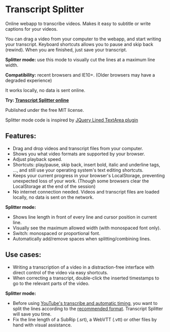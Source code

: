 Transcript Splitter
===================

Online webapp to transcribe videos. Makes it easy to subtitle or write captions for your videos.

You can drag a video from your computer to the webapp, and start writing your transcript. Keyboard shortcuts allows you to pause and skip back (rewind). When you are finished, just save your transcript.

**Splitter mode:** use this mode to visually cut the lines at a maximum line width.

**Compatibility:** recent browsers and IE10+. (Older browsers may have a degraded experience)

It works locally, no data is sent online.

**Try: [Transcript Splitter online](http://jlgrall.github.io/TranscriptSplitter/transcriptsplitter.html)**

Published under the free MIT license.

Splitter mode code is inspired by [JQuery Lined TextArea plugin](http://alan.blog-city.com/jquerylinedtextarea.htm)


## Features:

- Drag and drop videos and transcript files from your computer.
- Shows you what video formats are supported by your browser.
- Adjust playback speed.
- Shortcuts: play/pause, skip back, insert bold, italic and underline tags, ..., and still use your operating system's text editing shortcuts.
- Keeps your current progress in your browser's LocalStorage, preventing unexpected loss of your work. (Though some browsers clear the LocalStorage at the end of the session)
- No internet connection needed. Videos and transcript files are loaded locally, no data is sent on the network.

**Splitter mode:**

- Shows line length in front of every line and cursor position in current line.
- Visually see the maximum allowed width (with monospaced font only).
- Switch: monospaced or proportional font.
- Automatically add/remove spaces when splitting/combining lines.


## Use cases:

- Writing a transcription of a video in a distraction-free interface with direct control of the video via easy shortcuts.
- When correcting a transcript, double-click the inserted timestamps to go to the relevant parts of the video.

**Splitter mode:**

- Before using [YouTube's transcribe and automatic timing](https://support.google.com/youtube/answer/2734796#transcribe), you want to split the lines according to the [recommended format](https://support.google.com/youtube/answer/2734799). Transcript Splitter will save you time.
- Fix the line length of a SubRip (.srt), a WebVTT (.vtt) or other files by hand with visual assistance.